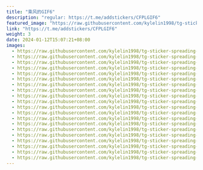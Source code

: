```yaml
---
title: "乘风的GIF6"
description: "regular: https://t.me/addstickers/CFPLGIF6"
featured_image: "https://raw.githubusercontent.com/kylelin1998/tg-sticker-spreading-worldwide-images/main/img/48b4e38c-d99c-4265-89f1-b45594229a03.jpg"
link: "https://t.me/addstickers/CFPLGIF6"
weight: 3
date: 2024-01-12T15:07:21+08:00
images:
  - https://raw.githubusercontent.com/kylelin1998/tg-sticker-spreading-worldwide-images/main/img/48b4e38c-d99c-4265-89f1-b45594229a03.jpg
  - https://raw.githubusercontent.com/kylelin1998/tg-sticker-spreading-worldwide-images/main/img/6a2153a2-9ecc-42ce-98c8-582536306c91.jpg
  - https://raw.githubusercontent.com/kylelin1998/tg-sticker-spreading-worldwide-images/main/img/2f720570-5c1c-42c5-aefe-a464e10a2793.jpg
  - https://raw.githubusercontent.com/kylelin1998/tg-sticker-spreading-worldwide-images/main/img/9c22e776-2a06-4401-bc77-f1d0a0ccf20f.jpg
  - https://raw.githubusercontent.com/kylelin1998/tg-sticker-spreading-worldwide-images/main/img/a7a776d8-0b11-4d99-9a8a-c1adc8b05b05.jpg
  - https://raw.githubusercontent.com/kylelin1998/tg-sticker-spreading-worldwide-images/main/img/8625e6b7-38d3-4a55-b1e1-f557db2b35ec.jpg
  - https://raw.githubusercontent.com/kylelin1998/tg-sticker-spreading-worldwide-images/main/img/8f9f11ab-056d-49e0-8b3b-b0231a48c799.jpg
  - https://raw.githubusercontent.com/kylelin1998/tg-sticker-spreading-worldwide-images/main/img/2e321cf9-3458-48d1-8311-4c87e0af5e8c.jpg
  - https://raw.githubusercontent.com/kylelin1998/tg-sticker-spreading-worldwide-images/main/img/7b63fe45-550b-4397-aaa3-8ba55cd9dcab.jpg
  - https://raw.githubusercontent.com/kylelin1998/tg-sticker-spreading-worldwide-images/main/img/9e737e94-40c5-4bf7-9043-34d799f3dfe2.jpg
  - https://raw.githubusercontent.com/kylelin1998/tg-sticker-spreading-worldwide-images/main/img/fcbdf4ef-d580-4738-93e5-c0e1a234220b.jpg
  - https://raw.githubusercontent.com/kylelin1998/tg-sticker-spreading-worldwide-images/main/img/b782315d-73e7-4dce-a88f-930022666295.jpg
  - https://raw.githubusercontent.com/kylelin1998/tg-sticker-spreading-worldwide-images/main/img/bf35835e-17a8-4c76-b128-3506fc998508.jpg
  - https://raw.githubusercontent.com/kylelin1998/tg-sticker-spreading-worldwide-images/main/img/9a1e8938-9ee7-4cc2-bd54-113b4bbfdeaa.jpg
  - https://raw.githubusercontent.com/kylelin1998/tg-sticker-spreading-worldwide-images/main/img/a0a5e2fc-de71-40d7-8b52-2b572906654d.jpg
  - https://raw.githubusercontent.com/kylelin1998/tg-sticker-spreading-worldwide-images/main/img/b9e96cb8-9df3-4665-a803-1fe7620da0a2.jpg
  - https://raw.githubusercontent.com/kylelin1998/tg-sticker-spreading-worldwide-images/main/img/04dcf047-f726-4bb9-b6cd-1c0e311d8486.jpg
  - https://raw.githubusercontent.com/kylelin1998/tg-sticker-spreading-worldwide-images/main/img/9b736f6d-d5d9-42bc-aa0d-06d4e676b706.jpg
  - https://raw.githubusercontent.com/kylelin1998/tg-sticker-spreading-worldwide-images/main/img/476d65e3-a7cf-4f34-b7c9-4b0f5f764ef4.jpg
  - https://raw.githubusercontent.com/kylelin1998/tg-sticker-spreading-worldwide-images/main/img/3fbd1bd0-f97b-49b1-a695-295456ea7035.jpg
---
```

